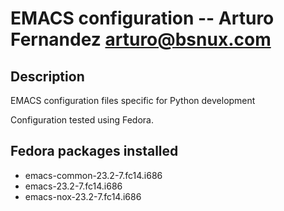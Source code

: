EMACS configuration --  Arturo Fernandez <arturo@bsnux.com>
===========================================================

Description
-----------

EMACS configuration files specific for Python development

Configuration tested using Fedora.

Fedora packages installed
-------------------------

* emacs-common-23.2-7.fc14.i686
* emacs-23.2-7.fc14.i686
* emacs-nox-23.2-7.fc14.i686
